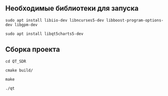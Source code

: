 ## Необходимые библиотеки для запуска

```
sudo apt install libiio-dev libncurses5-dev libboost-program-options-dev libgpm-dev

sudo apt install libqt5charts5-dev

```

## Сборка проекта

```
cd QT_SDR
```
```
cmake build/
```
```
make
```
```
./qt
```
